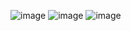![image](https://github.com/AnusuryaS/202CB102/assets/95211714/1316bb2a-c03a-433e-b940-6b705be8d60f)
![image](https://github.com/AnusuryaS/202CB102/assets/95211714/cf4a81ef-b2dd-44a3-a879-cb2d2b21476b)
![image](https://github.com/AnusuryaS/202CB102/assets/95211714/d8cab413-51d1-45d1-a32c-0113e61703c1)

